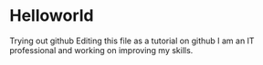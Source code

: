 # Helloworld
Trying out github
Editing this file as a tutorial on github
I am an IT professional and working on improving my skills.
